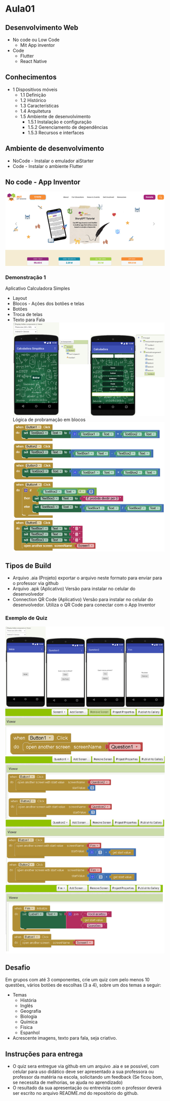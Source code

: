 # Aula01
## Desenvolvimento Web
- No code ou Low Code
    - Mit App inventor
- Code
    - Flutter
    - React Native

## Conhecimentos
- 1 Dispositivos móveis 
  - 1.1 Definição 
  - 1.2 Histórico 
  - 1.3 Características 
  - 1.4 Arquitetura  
  - 1.5 Ambiente de desenvolvimento 
    - 1.5.1 Instalação e configuração 
    - 1.5.2 Gerenciamento de dependências 
    - 1.5.3 Recursos e interfaces

## Ambiente de desenvolvimento
- NoCode - Instalar o emulador aiStarter
- Code - Instalar o ambiente Flutter

## No code - App Inventor
![mit](./mit.png)

### Demonstração 1
Aplicativo Calculadora Simples
- Layout
- Blocos - Ações dos botões e telas
- Botões
- Troca de telas
- Texto para Fala
![inicio](./inicio.png)
Lógica de probramação em blocos
![bloco](./bloco1.png)

## Tipos de Build
- Arquivo .aia (Projeto) exportar o arquivo neste formato para enviar para o professor via github
- Arquivo .apk (Aplicativo) Versão para instalar no celular do desenvolvedor
- Connection QR Code (Aplicativo) Versão para instalar no celular do desenvolvedor. Utiliza o QR Code para conectar com o App Inventor

### Exemplo de Quiz
![quiz](./quiz1.png)
![blocos](./quiz2.png)

## Desafio
Em grupos com até 3 componentes, crie um quiz com pelo menos 10 questões, vários botões de escolhas (3 a 4), sobre um dos temas a seguir:
- Temas
    - História
    - Inglês
    - Geografia
    - Biologia
    - Química
    - Física
    - Espanhol
- Acrescente imagens, texto para fala, seja criativo.

## Instruções para entrega
- O quiz sera entregue via github em um arquivo .aia e se possível, com celular para uso didático deve ser apresentado a sua professora ou professor da matéria na escola, solicitando um feedback (Se ficou bom, se necessita de melhorias, se ajuda no aprendizado)
- O resultado da sua apresentação ou entrevista com o professor deverá ser escrito no arquivo README.md do repositório do github.
